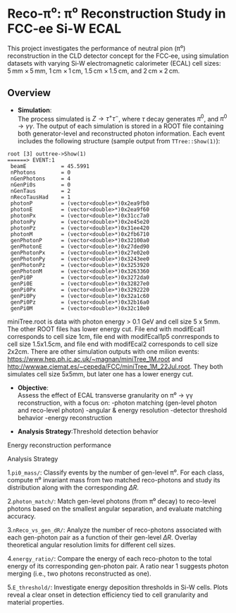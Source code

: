 # Reco‑π⁰: π⁰ Reconstruction Study in FCC‑ee Si‑W ECAL

This project investigates the performance of neutral pion (π⁰) reconstruction in the CLD detector concept for the FCC‑ee, using simulation datasets with varying Si‑W electromagnetic calorimeter (ECAL) cell sizes: 5 mm × 5 mm, 1 cm × 1 cm, 1.5 cm × 1.5 cm, and 2 cm × 2 cm.

## Overview

- **Simulation**:  
 The process simulated is $Z \rightarrow \tau^+ \tau^-$, where $\tau$ decay generates $\pi^0$, and $\pi^0 \rightarrow \gamma\gamma$. 
  The output of each simulation is stored in a ROOT file containing both generator-level and reconstructed photon information. Each event includes the following structure (sample output from `TTree::Show(1)`):
```
root [3] outtree->Show(1)
======> EVENT:1
 beamE           = 45.5991
 nPhotons        = 0
 nGenPhotons     = 4
 nGenPi0s        = 0
 nGenTaus        = 2
 nRecoTausHad    = 1
 photonP         = (vector<double>*)0x2ea9fb0
 photonE         = (vector<double>*)0x2ea9f60
 photonPx        = (vector<double>*)0x31cc7a0
 photonPy        = (vector<double>*)0x2e45e20
 photonPz        = (vector<double>*)0x31ee420
 photonM         = (vector<double>*)0x2fb6710
 genPhotonP      = (vector<double>*)0x32100a0
 genPhotonE      = (vector<double>*)0x27ded90
 genPhotonPx     = (vector<double>*)0x27e02e0
 genPhotonPy     = (vector<double>*)0x3243ee0
 genPhotonPz     = (vector<double>*)0x3253920
 genPhotonM      = (vector<double>*)0x3263360
 genPi0P         = (vector<double>*)0x3272da0
 genPi0E         = (vector<double>*)0x32827e0
 genPi0Px        = (vector<double>*)0x3292220
 genPi0Py        = (vector<double>*)0x32a1c60
 genPi0Pz        = (vector<double>*)0x32b16a0
 genPi0M         = (vector<double>*)0x32c10e0
```
miniTree.root is data with photon energy > 0.1 GeV and cell size 5 x 5mm. The other ROOT files has lower energy cut. File end with modifEcal1 corresponds to cell size 1cm, file end with modifEcal1p5 conrresponds to cell size 1.5x1.5cm, and file end with modifEcal2 corresponds to cell size 2x2cm. There are other simulation outputs with one milion events: https://www.hep.ph.ic.ac.uk/~magnan/miniTree_1M.root and http://wwwae.ciemat.es/~cepeda/FCC/miniTree_1M_22Jul.root. They both simulates cell size 5x5mm, but later one has a lower energy cut.

- **Objective**:  
Assess the effect of ECAL transverse granularity on π⁰ → γγ reconstruction, with a focus on:
-photon matching (gen-level photon and reco-level photon)
-angular & energy resolution
-detector threshold behavior
-energy reconstruction

- **Analysis Strategy**:Threshold detection behavior

Energy reconstruction performance

Analysis Strategy

1.`pi0_mass/`:
Classify events by the number of gen-level π⁰. For each class, compute π⁰ invariant mass from two matched reco-photons and study its distribution along with the corresponding $\Delta R$.

2.`photon_match/`:
Match gen-level photons (from π⁰ decay) to reco-level photons based on the smallest angular separation, and evaluate matching accuracy.

3.`nReco_vs_gen_dR/`:
Analyze the number of reco-photons associated with each gen-photon pair as a function of their gen-level $\Delta R$. Overlay theoretical angular resolution limits for different cell sizes.

4.`energy_ratio/`:
Compare the energy of each reco-photon to the total energy of its corresponding gen-photon pair. A ratio near 1 suggests photon merging (i.e., two photons reconstructed as one).

5.`E_threshold/`:
Investigate energy deposition thresholds in Si-W cells. Plots reveal a clear onset in detection efficiency tied to cell granularity and material properties.


